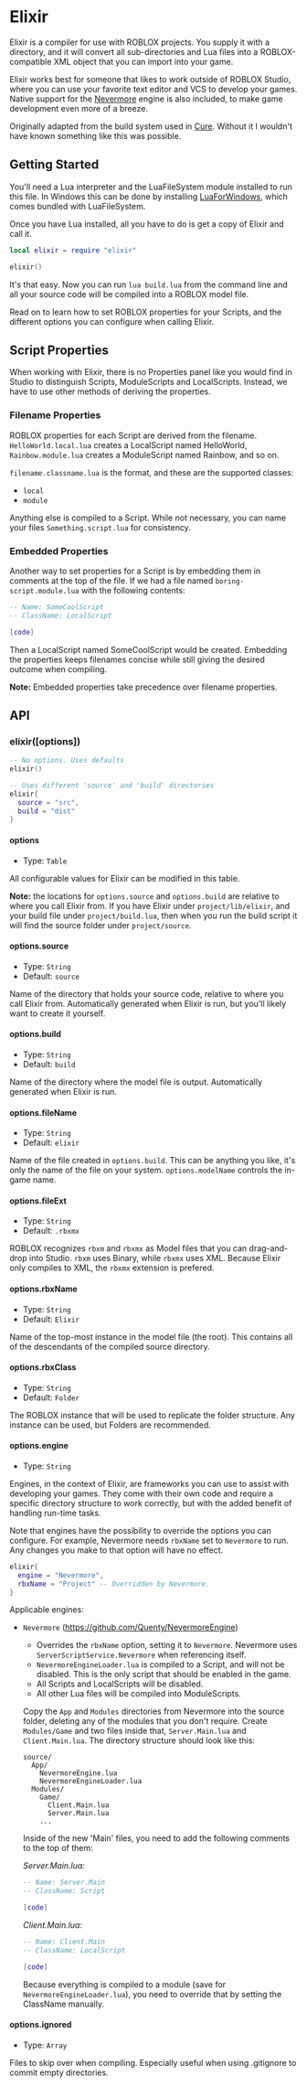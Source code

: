 # Elixir

Elixir is a compiler for use with ROBLOX projects. You supply it with a directory, and it will convert all sub-directories and Lua files into a ROBLOX-compatible XML object that you can import into your game.

Elixir works best for someone that likes to work outside of ROBLOX Studio, where you can use your favorite text editor and VCS to develop your games. Native support for the [Nevermore](https://github.com/Quenty/NevermoreEngine) engine is also included, to make game development even more of a breeze.

Originally adapted from the build system used in [Cure](https://github.com/Anaminus/roblox-cure). Without it I wouldn't have known something like this was possible.

## Getting Started

You'll need a Lua interpreter and the LuaFileSystem module installed to run this file. In Windows this can be done by installing [LuaForWindows]( https://code.google.com/p/luaforwindows/), which comes bundled with LuaFileSystem.

Once you have Lua installed, all you have to do is get a copy of Elixir and call it.

```lua
local elixir = require "elixir"

elixir()
```

It's that easy. Now you can run `lua build.lua` from the command line and all your source code will be compiled into a ROBLOX model file.

Read on to learn how to set ROBLOX properties for your Scripts, and the different options you can configure when calling Elixir.

## Script Properties

When working with Elixir, there is no Properties panel like you would find in Studio to distinguish Scripts, ModuleScripts and LocalScripts. Instead, we have to use other methods of deriving the properties.

### Filename Properties

ROBLOX properties for each Script are derived from the filename. `HelloWorld.local.lua` creates a LocalScript named HelloWorld, `Rainbow.module.lua` creates a ModuleScript named Rainbow, and so on.

`filename.classname.lua` is the format, and these are the supported classes:

- `local`
- `module`

Anything else is compiled to a Script. While not necessary, you can name your files `Something.script.lua` for consistency.

### Embedded Properties

Another way to set properties for a Script is by embedding them in comments at the top of the file. If we had a file named `boring-script.module.lua` with the following contents:

```lua
-- Name: SomeCoolScript
-- ClassName: LocalScript

[code]
```

Then a LocalScript named SomeCoolScript would be created. Embedding the properties keeps filenames concise while still giving the desired outcome when compiling.

**Note:** Embedded properties take precedence over filename properties.

## API

### elixir([options])

```lua
-- No options. Uses defaults
elixir()

-- Uses different 'source' and 'build' directories
elixir{
  source = "src",
  build = "dist"
}
```

#### options

- Type: `Table`

All configurable values for Elixir can be modified in this table.

**Note:** the locations for `options.source` and `options.build` are relative to where you call Elixir from. If you have Elixir under `project/lib/elixir`, and your build file under `project/build.lua`, then when you run the build script it will find the source folder under `project/source`.

#### options.source

- Type: `String`
- Default: `source`

Name of the directory that holds your source code, relative to where you call Elixir from. Automatically generated when Elixir is run, but you'll likely want to create it yourself.

#### options.build

- Type: `String`
- Default: `build`

Name of the directory where the model file is output. Automatically generated when Elixir is run.

#### options.fileName

- Type: `String`
- Default: `elixir`

Name of the file created in `options.build`. This can be anything you like, it's only the name of the file on your system. `options.modelName` controls the in-game name.

#### options.fileExt

- Type: `String`
- Default: `.rbxmx`

ROBLOX recognizes `rbxm` and `rbxmx` as Model files that you can drag-and-drop into Studio. `rbxm` uses Binary, while `rbxmx` uses XML. Because Elixir only compiles to XML, the `rbxmx` extension is prefered.

#### options.rbxName

- Type: `String`
- Default: `Elixir`

Name of the top-most instance in the model file (the root). This contains all of the descendants of the compiled source directory.

#### options.rbxClass

- Type: `String`
- Default: `Folder`

The ROBLOX instance that will be used to replicate the folder structure. Any instance can be used, but Folders are recommended.

#### options.engine

- Type: `String`

Engines, in the context of Elixir, are frameworks you can use to assist with developing your games. They come with their own code and require a specific directory structure to work correctly, but with the added benefit of handling run-time tasks.

Note that engines have the possibility to override the options you can configure. For example, Nevermore needs `rbxName` set to `Nevermore` to run. Any changes you make to that option will have no effect.

```lua
elixir{
  engine = "Nevermore",
  rbxName = "Project" -- Overridden by Nevermore.
}
```


Applicable engines:

- `Nevermore` (https://github.com/Quenty/NevermoreEngine)

  - Overrides the `rbxName` option, setting it to `Nevermore`. Nevermore uses `ServerScriptService.Nevermore` when referencing itself.
  - `NevermoreEngineLoader.lua` is compiled to a Script, and will not be disabled. This is the only script that should be enabled in the game.
  - All Scripts and LocalScripts will be disabled.
  - All other Lua files will be compiled into ModuleScripts.

  Copy the `App` and `Modules` directories from Nevermore into the source folder, deleting any of the modules that you don't require. Create `Modules/Game` and two files inside that, `Server.Main.lua` and `Client.Main.lua`. The directory structure should look like this:

  ```
  source/
    App/
      NevermoreEngine.lua
      NevermoreEngineLoader.lua
    Modules/
      Game/
        Client.Main.lua
        Server.Main.lua
      ...
  ```

  Inside of the new 'Main' files, you need to add the following comments to the top of them:

  *Server.Main.lua:*

  ```lua
  -- Name: Server.Main
  -- ClassName: Script

  [code]
  ```

  *Client.Main.lua:*

  ```lua
  -- Name: Client.Main
  -- ClassName: LocalScript

  [code]
  ```

  Because everything is compiled to a module (save for `NevermoreEngineLoader.lua`), you need to override that by setting the ClassName manually.

#### options.ignored

- Type: `Array`

Files to skip over when compiling. Especially useful when using .gitignore to commit empty directories.
